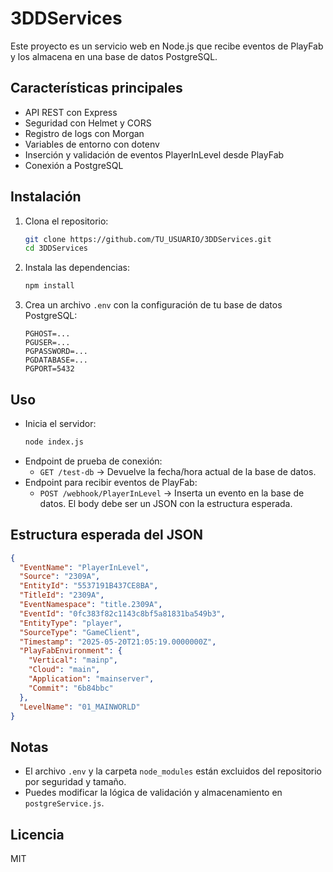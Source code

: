 # 3DDServices

Este proyecto es un servicio web en Node.js que recibe eventos de PlayFab y los almacena en una base de datos PostgreSQL.

## Características principales
- API REST con Express
- Seguridad con Helmet y CORS
- Registro de logs con Morgan
- Variables de entorno con dotenv
- Inserción y validación de eventos PlayerInLevel desde PlayFab
- Conexión a PostgreSQL

## Instalación
1. Clona el repositorio:
   ```bash
   git clone https://github.com/TU_USUARIO/3DDServices.git
   cd 3DDServices
   ```
2. Instala las dependencias:
   ```bash
   npm install
   ```
3. Crea un archivo `.env` con la configuración de tu base de datos PostgreSQL:
   ```env
   PGHOST=...
   PGUSER=...
   PGPASSWORD=...
   PGDATABASE=...
   PGPORT=5432
   ```

## Uso
- Inicia el servidor:
  ```bash
  node index.js
  ```
- Endpoint de prueba de conexión:
  - `GET /test-db`  → Devuelve la fecha/hora actual de la base de datos.
- Endpoint para recibir eventos de PlayFab:
  - `POST /webhook/PlayerInLevel`  → Inserta un evento en la base de datos. El body debe ser un JSON con la estructura esperada.

## Estructura esperada del JSON
```json
{
  "EventName": "PlayerInLevel",
  "Source": "2309A",
  "EntityId": "5537191B437CE8BA",
  "TitleId": "2309A",
  "EventNamespace": "title.2309A",
  "EventId": "0fc383f82c1143c8bf5a81831ba549b3",
  "EntityType": "player",
  "SourceType": "GameClient",
  "Timestamp": "2025-05-20T21:05:19.0000000Z",
  "PlayFabEnvironment": {
    "Vertical": "mainp",
    "Cloud": "main",
    "Application": "mainserver",
    "Commit": "6b84bbc"
  },
  "LevelName": "01_MAINWORLD"
}
```

## Notas
- El archivo `.env` y la carpeta `node_modules` están excluidos del repositorio por seguridad y tamaño.
- Puedes modificar la lógica de validación y almacenamiento en `postgreService.js`.

## Licencia
MIT
